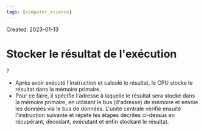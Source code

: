 ```yaml
---
tags: [computer_science] 
---
```

Created: 2023-01-13

# Stocker le résultat de l'exécution
?
- Après avoir exécuté l'instruction et calculé le résultat, le CPU stocke le résultat dans la mémoire primaire.
- Pour ce faire, il spécifie l'adresse à laquelle le résultat sera stocké dans la mémoire primaire, en utilisant le bus (d'adresse) de mémoire et envoie les données via le bus de données. L'unité centrale vérifie ensuite l'instruction suivante et répète les étapes décrites ci-dessus en récupérant, décodant, exécutant et enfin stockant le résultat.
<!--SR:!2023-01-16,2,230-->